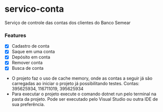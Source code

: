 # servico-conta
Serviço de controle das contas dos clientes do Banco Semear
### Features

- [x] Cadastro de conta
- [x] Saque em uma conta
- [x] Depósito em conta
- [x] Remover conta
- [x] Busca de conta

- O projeto faz o uso de cache memory, onde as contas a seguir já são carregadas ao iniciar o projeto já possibilitando testes.
Contas: 395625934, 116711019, 395625934
- Para executar o projeto execute o comando dotnet run pelo terminal na pasta da projeto. Pode ser executado pelo Visual Studio ou outra IDE de sua preferência.
